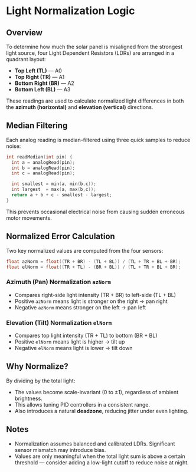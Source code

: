 # Light Normalization Logic

## Overview
To determine how much the solar panel is misaligned from the strongest light source, four Light Dependent Resistors (LDRs) are arranged in a quadrant layout:
- **Top Left (TL)** — A0
- **Top Right (TR)** — A1
- **Bottom Right (BR)** — A2
- **Bottom Left (BL)** — A3

These readings are used to calculate normalized light differences in both the **azimuth (horizontal)** and **elevation (vertical)** directions.

## Median Filtering
Each analog reading is median-filtered using three quick samples to reduce noise:
```cpp
int readMedian(int pin) {
  int a = analogRead(pin);
  int b = analogRead(pin);
  int c = analogRead(pin);

  int smallest = min(a, min(b,c));
  int largest  = max(a, max(b,c));
  return a + b + c - smallest - largest;
}
```
This prevents occasional electrical noise from causing sudden erroneous motor movements.

## Normalized Error Calculation
Two key normalized values are computed from the four sensors:

```cpp
float azNorm = float((TR + BR) - (TL + BL)) / (TL + TR + BL + BR);
float elNorm = float((TR + TL) - (BR + BL)) / (TL + TR + BL + BR);
```

### Azimuth (Pan) Normalization `azNorm`
- Compares right-side light intensity (TR + BR) to left-side (TL + BL)
- Positive `azNorm` means light is stronger on the right → pan right
- Negative `azNorm` means stronger on the left → pan left

### Elevation (Tilt) Normalization `elNorm`
- Compares top light intensity (TR + TL) to bottom (BR + BL)
- Positive `elNorm` means light is higher → tilt up
- Negative `elNorm` means light is lower → tilt down

## Why Normalize?
By dividing by the total light:
- The values become scale-invariant (0 to ±1), regardless of ambient brightness.
- This allows tuning PID controllers in a consistent range.
- Also introduces a natural **deadzone**, reducing jitter under even lighting.

## Notes
- Normalization assumes balanced and calibrated LDRs. Significant sensor mismatch may introduce bias.
- Values are only meaningful when the total light sum is above a certain threshold — consider adding a low-light cutoff to reduce noise at night.


